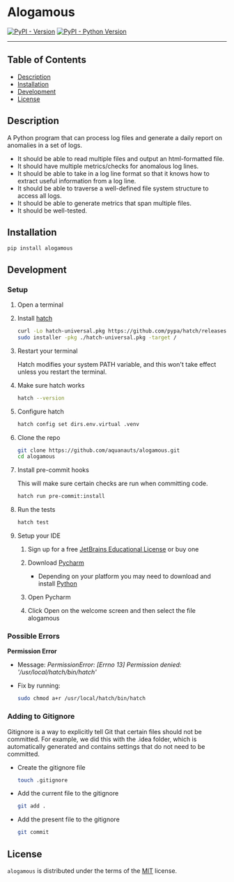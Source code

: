 # Alogamous

[![PyPI - Version](https://img.shields.io/pypi/v/alogamous.svg)](https://pypi.org/project/alogamous)
[![PyPI - Python Version](https://img.shields.io/pypi/pyversions/alogamous.svg)](https://pypi.org/project/alogamous)

-----

## Table of Contents

- [Description](#description)
- [Installation](#installation)
- [Development](#development)
- [License](#license)

## Description
A Python program that can process log files and generate a daily report on anomalies in a set of logs.
- It should be able to read multiple files and output an html-formatted file.
- It should have multiple metrics/checks for anomalous log lines.
- It should be able to take in a log line format so that it knows how to extract useful information from a log line.
- It should be able to traverse a well-defined file system structure to access all logs.
- It should be able to generate metrics that span multiple files.
- It should be well-tested.


## Installation

```console
pip install alogamous
```

## Development

### Setup
1. Open a terminal

1. Install [hatch](https://hatch.pypa.io/latest/)

    ```bash
    curl -Lo hatch-universal.pkg https://github.com/pypa/hatch/releases/latest/download/hatch-universal.pkg
    sudo installer -pkg ./hatch-universal.pkg -target /
    ```

1. Restart your terminal

    Hatch modifies your system PATH variable, and this won't take effect unless you restart the terminal.


1. Make sure hatch works

    ```bash
    hatch --version
    ```

1. Configure hatch

    ```bash
    hatch config set dirs.env.virtual .venv
    ```

1. Clone the repo

    ```bash
    git clone https://github.com/aquanauts/alogamous.git
    cd alogamous
    ```

1. Install pre-commit hooks

    This will make sure certain checks are run when committing code.

    ```bash
    hatch run pre-commit:install
    ```

1. Run the tests

    ```bash
    hatch test
    ```

1. Setup your IDE

   1. Sign up for a free [JetBrains Educational License](https://www.jetbrains.com/community/education/#students) or buy one

   2. Download [Pycharm](https://www.jetbrains.com/pycharm/download/)
      - Depending on your platform you may need to download and install [Python](https://www.python.org/)

   3. Open Pycharm

   4. Click Open on the welcome screen and then select the file alogamous



### Possible Errors

**Permission Error**

   - Message: *PermissionError: [Errno 13] Permission denied: '/usr/local/hatch/bin/hatch'*

   - Fix by running:
      ```bash
      sudo chmod a+r /usr/local/hatch/bin/hatch
      ```
### Adding to Gitignore
Gitignore is a way to explicitly tell Git that certain files should not be committed.
For example, we did this with the .idea folder, which is automatically generated and contains settings that do not need to be committed.
- Create the gitignore file
   ```bash
  touch .gitignore
- Add the current file to the gitignore
   ```bash
   git add .
- Add the present file to the gitignore
   ```bash
   git commit

## License

`alogamous` is distributed under the terms of the [MIT](https://spdx.org/licenses/MIT.html) license.
